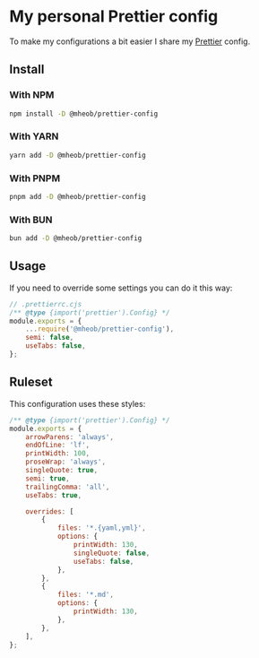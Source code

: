 # My personal Prettier config

To make my configurations a bit easier I share my [Prettier](https://prettier.io) config.

## Install

### With NPM

```sh
npm install -D @mheob/prettier-config
```

### With YARN

```sh
yarn add -D @mheob/prettier-config
```

### With PNPM

```sh
pnpm add -D @mheob/prettier-config
```

### With BUN

```sh
bun add -D @mheob/prettier-config
```

## Usage

If you need to override some settings you can do it this way:

```js
// .prettierrc.cjs
/** @type {import('prettier').Config} */
module.exports = {
	...require('@mheob/prettier-config'),
	semi: false,
	useTabs: false,
};
```

## Ruleset

This configuration uses these styles:

```js
/** @type {import('prettier').Config} */
module.exports = {
	arrowParens: 'always',
	endOfLine: 'lf',
	printWidth: 100,
	proseWrap: 'always',
	singleQuote: true,
	semi: true,
	trailingComma: 'all',
	useTabs: true,

	overrides: [
		{
			files: '*.{yaml,yml}',
			options: {
				printWidth: 130,
				singleQuote: false,
				useTabs: false,
			},
		},
		{
			files: '*.md',
			options: {
				printWidth: 130,
			},
		},
	],
};
```
